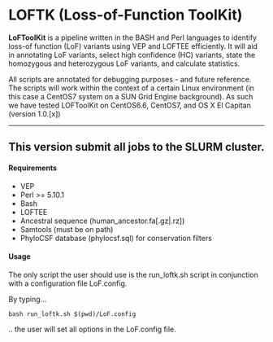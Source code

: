 LOFTK (Loss-of-Function ToolKit)
============

**LoFToolKit** is a pipeline written in the BASH and Perl languages to identify loss-of function (LoF) variants using VEP and LOFTEE efficiently. It will aid in annotating LoF variants, select high confidence (HC) variants, state the homozygous and heterozygous LoF variants, and calculate statistics. 

All scripts are annotated for debugging purposes - and future reference. The scripts will work within the context of a certain Linux environment (in this case a CentOS7 system on a SUN Grid Engine background). As such we have tested LOFToolKit on CentOS6.6, CentOS7, and OS X El Capitan (version 1.0.[x])

--------------

## This version submit all jobs to the SLURM cluster.

#### Requirements
- VEP
- Perl >= 5.10.1
- Bash
- LOFTEE
- Ancestral sequence (human_ancestor.fa[.gz|.rz])
- Samtools (must be on path)
- PhyloCSF database (phylocsf.sql) for conservation filters

#### Usage
The only script the user should use is the run_loftk.sh script in conjunction with a configuration file LoF.config.

By typing...

```
bash run_loftk.sh $(pwd)/LoF.config
```

.. the user will set all options in the LoF.config file. 
